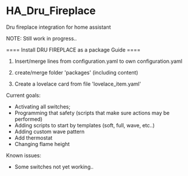 # HA_Dru_Fireplace
Dru fireplace integration for home assistant

NOTE: Still work in progress..

==== Install DRU FIREPLACE as a package Guide ====

1) Insert/merge lines from configuration.yaml to own configuration.yaml

2) create/merge folder 'packages' (including content)
 
3) Create a lovelace card from file 'lovelace_item.yaml'

Current goals:
- Activating all switches;
- Programming that safety (scripts that make sure actions may be performed)
- Adding scripts to start by templates (soft, full, wave, etc..)
- Adding custom wave pattern
- Add thermostat
- Changing flame height

Known issues:
- Some switches not yet working..